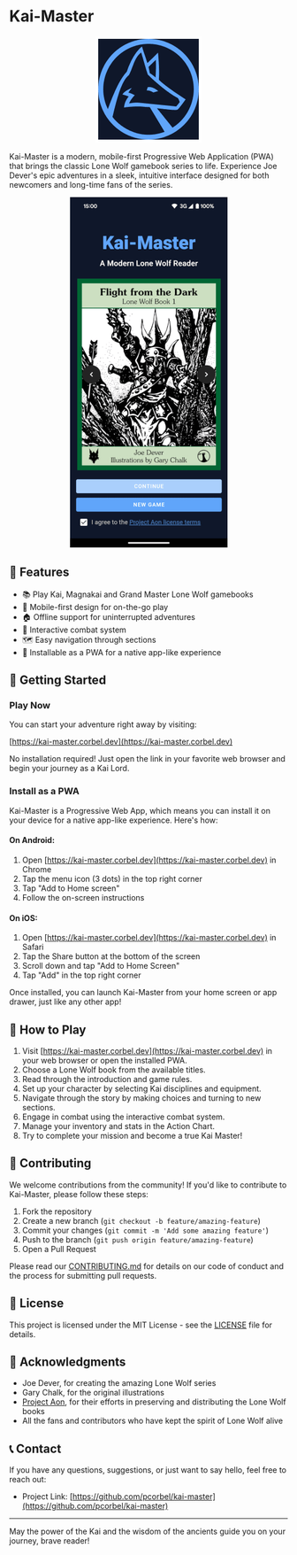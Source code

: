 # Kai-Master

<div align="center">
  <img src="public/pwa-192x192.png" alt="Kai-Master">
</div>

Kai-Master is a modern, mobile-first Progressive Web Application (PWA) that brings the classic Lone Wolf gamebook series to life. Experience Joe Dever's epic adventures in a sleek, intuitive interface designed for both newcomers and long-time fans of the series.

<div align="center">
  <img src="public/kai-master.gif" alt="Kai-Master App">
</div>

## 🌟 Features

- 📚 Play Kai, Magnakai and Grand Master Lone Wolf gamebooks
- 📱 Mobile-first design for on-the-go play
- 🏠 Offline support for uninterrupted adventures
- 🎲 Interactive combat system
- 🗺️ Easy navigation through sections
- 📲 Installable as a PWA for a native app-like experience

## 🚀 Getting Started

### Play Now

You can start your adventure right away by visiting:

[https://kai-master.corbel.dev](https://kai-master.corbel.dev)

No installation required! Just open the link in your favorite web browser and begin your journey as a Kai Lord.

### Install as a PWA

Kai-Master is a Progressive Web App, which means you can install it on your device for a native app-like experience. Here's how:

#### On Android:

1. Open [https://kai-master.corbel.dev](https://kai-master.corbel.dev) in Chrome
2. Tap the menu icon (3 dots) in the top right corner
3. Tap "Add to Home screen"
4. Follow the on-screen instructions

#### On iOS:

1. Open [https://kai-master.corbel.dev](https://kai-master.corbel.dev) in Safari
2. Tap the Share button at the bottom of the screen
3. Scroll down and tap "Add to Home Screen"
4. Tap "Add" in the top right corner

Once installed, you can launch Kai-Master from your home screen or app drawer, just like any other app!

## 📖 How to Play

1. Visit [https://kai-master.corbel.dev](https://kai-master.corbel.dev) in your web browser or open the installed PWA.
2. Choose a Lone Wolf book from the available titles.
3. Read through the introduction and game rules.
4. Set up your character by selecting Kai disciplines and equipment.
5. Navigate through the story by making choices and turning to new sections.
6. Engage in combat using the interactive combat system.
7. Manage your inventory and stats in the Action Chart.
8. Try to complete your mission and become a true Kai Master!

## 🤝 Contributing

We welcome contributions from the community! If you'd like to contribute to Kai-Master, please follow these steps:

1. Fork the repository
2. Create a new branch (`git checkout -b feature/amazing-feature`)
3. Commit your changes (`git commit -m 'Add some amazing feature'`)
4. Push to the branch (`git push origin feature/amazing-feature`)
5. Open a Pull Request

Please read our [CONTRIBUTING.md](CONTRIBUTING.md) for details on our code of conduct and the process for submitting pull requests.

## 📄 License

This project is licensed under the MIT License - see the [LICENSE](LICENSE) file for details.

## 🙏 Acknowledgments

- Joe Dever, for creating the amazing Lone Wolf series
- Gary Chalk, for the original illustrations
- [Project Aon](https://www.projectaon.org/), for their efforts in preserving and distributing the Lone Wolf books
- All the fans and contributors who have kept the spirit of Lone Wolf alive

## 📞 Contact

If you have any questions, suggestions, or just want to say hello, feel free to reach out:

- Project Link: [https://github.com/pcorbel/kai-master](https://github.com/pcorbel/kai-master)

---

May the power of the Kai and the wisdom of the ancients guide you on your journey, brave reader!
